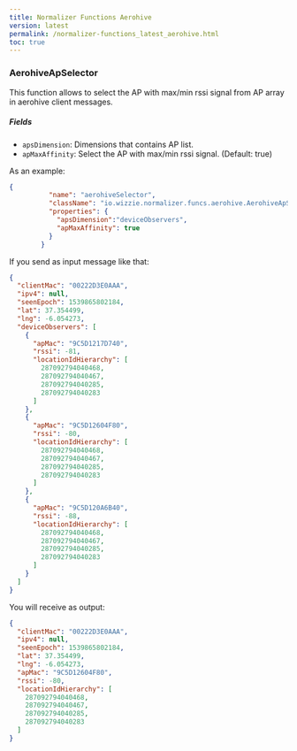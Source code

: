 ```yaml
---
title: Normalizer Functions Aerohive
version: latest
permalink: /normalizer-functions_latest_aerohive.html
toc: true
---
```


### AerohiveApSelector

This function allows to select the AP with max/min rssi signal from AP array in aerohive client messages.

##### Fields

* `apsDimension`: Dimensions that contains AP list.
* `apMaxAffinity`: Select the AP with max/min rssi signal. (Default: true)

As an example:

```json
{
          "name": "aerohiveSelector",
          "className": "io.wizzie.normalizer.funcs.aerohive.AerohiveApSelector",
          "properties": {
            "apsDimension":"deviceObservers",
            "apMaxAffinity": true
          }
        }
```

If you send as input message like that:

```json
{
  "clientMac": "00222D3E0AAA",
  "ipv4": null,
  "seenEpoch": 1539865802184,
  "lat": 37.354499,
  "lng": -6.054273,
  "deviceObservers": [
    {
      "apMac": "9C5D1217D740",
      "rssi": -81,
      "locationIdHierarchy": [
        287092794040468,
        287092794040467,
        287092794040285,
        287092794040283
      ]
    },
    {
      "apMac": "9C5D12604F80",
      "rssi": -80,
      "locationIdHierarchy": [
        287092794040468,
        287092794040467,
        287092794040285,
        287092794040283
      ]
    },
    {
      "apMac": "9C5D120A6B40",
      "rssi": -88,
      "locationIdHierarchy": [
        287092794040468,
        287092794040467,
        287092794040285,
        287092794040283
      ]
    }
  ]
}
```

You will receive as output:

```json
{
  "clientMac": "00222D3E0AAA",
  "ipv4": null,
  "seenEpoch": 1539865802184,
  "lat": 37.354499,
  "lng": -6.054273,
  "apMac": "9C5D12604F80",
  "rssi": -80,
  "locationIdHierarchy": [
    287092794040468,
    287092794040467,
    287092794040285,
    287092794040283
  ]
}
```
